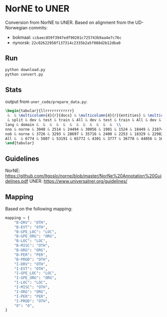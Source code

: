 # NorNE to UNER

Conversion from NorNE to UNER.
Based on alignment from the UD-Norwegian commits:
- bokmaal: `ccbaec859f3947edf90201c725743b9aa4e7c76c`
- nynorsk: `22c02622958f137314c2335b2a5f088d2b12dba0`

## Run

```bash
python download.py
python convert.py
```

## Stats

output from `uner_code/prepare_data.py`:

```latex
\begin{tabular}{llrrrrrrrrrrrr}
 &  & \multicolumn{4}{r}{docs} & \multicolumn{4}{r}{entities} & \multicolumn{4}{r}{tokens} \\
 & split & dev & test & train & All & dev & test & train & All & dev & test & train & All \\
lang & domain &  &  &  &  &  &  &  &  &  &  &  &  \\
nno & norne & 3048 & 2514 & 24494 & 30056 & 1901 & 1524 & 18449 & 21874 & 49227 & 40692 & 418094 & 508013 \\
nob & norne & 3726 & 3293 & 28697 & 35716 & 2400 & 2253 & 18329 & 22982 & 58027 & 50603 & 445727 & 554357 \\
All &  & 6774 & 5807 & 53191 & 65772 & 4301 & 3777 & 36778 & 44856 & 107254 & 91295 & 863821 & 1062370 \\
\end{tabular}
```

## Guidelines

NorNE: <https://github.com/ltgoslo/norne/blob/master/NorNe%20Annotation%20Guidelines.pdf>
UNER: <https://www.universalner.org/guidelines/>

## Mapping

Based on the following mapping:

```python
mapping = {
    "B-DRV": "OTH",
    "B-EVT": "OTH",
    "B-GPE_LOC": "LOC",
    "B-GPE_ORG": "ORG",
    "B-LOC": "LOC",
    "B-MISC": "OTH",
    "B-ORG": "ORG",
    "B-PER": "PER",
    "B-PROD": "OTH",
    "I-DRV": "OTH",
    "I-EVT": "OTH",
    "I-GPE_LOC": "LOC",
    "I-GPE_ORG": "ORG",
    "I-LOC": "LOC",
    "I-MISC": "OTH",
    "I-ORG": "ORG",
    "I-PER": "PER",
    "I-PROD": "OTH",
    "O": "O",
}
```
